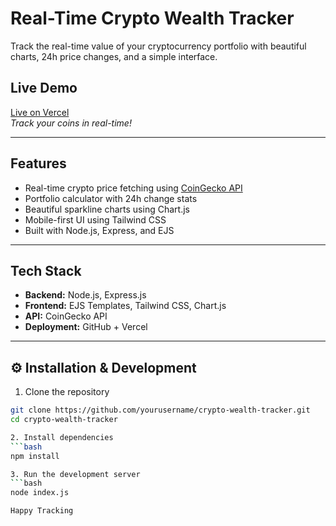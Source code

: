 # Real-Time Crypto Wealth Tracker

Track the real-time value of your cryptocurrency portfolio with beautiful charts, 24h price changes, and a simple interface.

## Live Demo

 [Live on Vercel](https://your-vercel-url.vercel.app)  
_Track your coins in real-time!_

---

##  Features

-  Real-time crypto price fetching using [CoinGecko API](https://www.coingecko.com/en/api)
-  Portfolio calculator with 24h change stats
-  Beautiful sparkline charts using Chart.js
-  Mobile-first UI using Tailwind CSS
-  Built with Node.js, Express, and EJS

---

##  Tech Stack

- **Backend:** Node.js, Express.js
- **Frontend:** EJS Templates, Tailwind CSS, Chart.js
- **API:** CoinGecko API
- **Deployment:** GitHub + Vercel

---

## ⚙️ Installation & Development

1. Clone the repository 
```bash
git clone https://github.com/yourusername/crypto-wealth-tracker.git
cd crypto-wealth-tracker

2. Install dependencies
```bash
npm install

3. Run the development server
```bash
node index.js

Happy Tracking 
